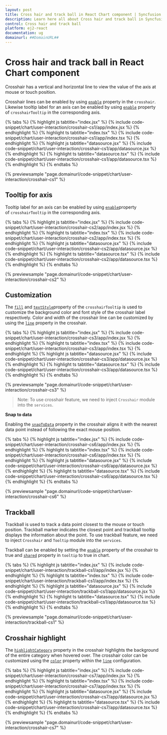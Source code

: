```yaml
---
layout: post
title: Cross hair and track ball in React Chart component | Syncfusion
description: Learn here all about Cross hair and track ball in Syncfusion React Chart component of Syncfusion Essential JS 2 and more.
control: Cross hair and track ball 
platform: ej2-react
documentation: ug
domainurl: ##DomainURL##
---
```


# Cross hair and track ball in React Chart component

Crosshair has a vertical and horizontal line to view the value of the axis at mouse or touch position.

Crosshair lines can be enabled by using [`enable`](https://ej2.syncfusion.com/react/documentation/api/chart/crosshairSettings/#enable) property in the `crosshair`. Likewise tooltip label for an axis can be enabled by using [`enable`](https://ej2.syncfusion.com/react/documentation/api/chart/crosshairTooltipModel/#enable) property of `crosshairTooltip` in the corresponding axis.

{% tabs %}
{% highlight js tabtitle="index.jsx" %}
{% include code-snippet/chart/user-interaction/crosshair-cs1/app/index.jsx %}
{% endhighlight %}
{% highlight ts tabtitle="index.tsx" %}
{% include code-snippet/chart/user-interaction/crosshair-cs1/app/index.tsx %}
{% endhighlight %}
{% highlight js tabtitle="datasource.jsx" %}
{% include code-snippet/chart/user-interaction/crosshair-cs1/app/datasource.jsx %}
{% endhighlight %}
{% highlight ts tabtitle="datasource.tsx" %}
{% include code-snippet/chart/user-interaction/crosshair-cs1/app/datasource.tsx %}
{% endhighlight %}
{% endtabs %}

{% previewsample "page.domainurl/code-snippet/chart/user-interaction/crosshair-cs1" %}

## Tooltip for axis

Tooltip label for an axis can be enabled by using [`enable`](https://ej2.syncfusion.com/react/documentation/api/chart/crosshairTooltipModel/#enable)property of `crosshairTooltip` in the corresponding axis.

{% tabs %}
{% highlight js tabtitle="index.jsx" %}
{% include code-snippet/chart/user-interaction/crosshair-cs2/app/index.jsx %}
{% endhighlight %}
{% highlight ts tabtitle="index.tsx" %}
{% include code-snippet/chart/user-interaction/crosshair-cs2/app/index.tsx %}
{% endhighlight %}
{% highlight js tabtitle="datasource.jsx" %}
{% include code-snippet/chart/user-interaction/crosshair-cs2/app/datasource.jsx %}
{% endhighlight %}
{% highlight ts tabtitle="datasource.tsx" %}
{% include code-snippet/chart/user-interaction/crosshair-cs2/app/datasource.tsx %}
{% endhighlight %}
{% endtabs %}

{% previewsample "page.domainurl/code-snippet/chart/user-interaction/crosshair-cs2" %}

## Customization

The [`fill`](https://ej2.syncfusion.com/react/documentation/api/chart/crosshairTooltip/#fill) and [`textStyle`](https://ej2.syncfusion.com/react/documentation/api/chart/crosshairTooltip/#textstyle)property of the `crosshairTooltip` is used to customize the background color and font style of the crosshair label respectively. Color and width of the crosshair line can be customized by using the [`line`](https://ej2.syncfusion.com/react/documentation/api/chart/crosshairSettings/#line) property in the crosshair.

{% tabs %}
{% highlight js tabtitle="index.jsx" %}
{% include code-snippet/chart/user-interaction/crosshair-cs3/app/index.jsx %}
{% endhighlight %}
{% highlight ts tabtitle="index.tsx" %}
{% include code-snippet/chart/user-interaction/crosshair-cs3/app/index.tsx %}
{% endhighlight %}
{% highlight js tabtitle="datasource.jsx" %}
{% include code-snippet/chart/user-interaction/crosshair-cs3/app/datasource.jsx %}
{% endhighlight %}
{% highlight ts tabtitle="datasource.tsx" %}
{% include code-snippet/chart/user-interaction/crosshair-cs3/app/datasource.tsx %}
{% endhighlight %}
{% endtabs %}

{% previewsample "page.domainurl/code-snippet/chart/user-interaction/crosshair-cs3" %}

>Note: To use crosshair feature, we need to inject `Crosshair` module into the `services`.

**Snap to data**

Enabling the [`snapToData`](https://ej2.syncfusion.com/react/documentation/api/chart/crosshairSettingsModel/#snaptodata) property in the crosshair aligns it with the nearest data point instead of following the exact mouse position.

{% tabs %}
{% highlight js tabtitle="index.jsx" %}
{% include code-snippet/chart/user-interaction/crosshair-cs6/app/index.jsx %}
{% endhighlight %}
{% highlight ts tabtitle="index.tsx" %}
{% include code-snippet/chart/user-interaction/crosshair-cs6/app/index.tsx %}
{% endhighlight %}
{% highlight js tabtitle="datasource.jsx" %}
{% include code-snippet/chart/user-interaction/crosshair-cs6/app/datasource.jsx %}
{% endhighlight %}
{% highlight ts tabtitle="datasource.tsx" %}
{% include code-snippet/chart/user-interaction/crosshair-cs6/app/datasource.tsx %}
{% endhighlight %}
{% endtabs %}

{% previewsample "page.domainurl/code-snippet/chart/user-interaction/crosshair-cs6" %}

## Trackball

Trackball is used to track a data point closest to the mouse or touch position. Trackball marker indicates the closest point and trackball tooltip displays the information about the point. To use trackball feature, we need to inject `Crosshair` and `Tooltip` module into the `services`.

Trackball can be enabled by setting the [`enable`](https://ej2.syncfusion.com/react/documentation/api/chart/crosshairSettings/#enable) property of the crosshair to true and [`shared`](https://ej2.syncfusion.com/react/documentation/api/chart/tooltipSettings/#shared) property in `tooltip` to true in chart.

{% tabs %}
{% highlight js tabtitle="index.jsx" %}
{% include code-snippet/chart/user-interaction/trackball-cs1/app/index.jsx %}
{% endhighlight %}
{% highlight ts tabtitle="index.tsx" %}
{% include code-snippet/chart/user-interaction/trackball-cs1/app/index.tsx %}
{% endhighlight %}
{% highlight js tabtitle="datasource.jsx" %}
{% include code-snippet/chart/user-interaction/trackball-cs1/app/datasource.jsx %}
{% endhighlight %}
{% highlight ts tabtitle="datasource.tsx" %}
{% include code-snippet/chart/user-interaction/trackball-cs1/app/datasource.tsx %}
{% endhighlight %}
{% endtabs %}

{% previewsample "page.domainurl/code-snippet/chart/user-interaction/trackball-cs1" %}

## Crosshair highlight

The [`highlightCategory`](https://ej2.syncfusion.com/react/documentation/api/chart/crosshairSettings/#highlightcategory) property in the crosshair highlights the background of the entire category when hovered over. The crosshair color can be customized using the [`color`](https://ej2.syncfusion.com/react/documentation/api/chart/borderModel/#color) property within the [`line`](https://ej2.syncfusion.com/react/documentation/api/chart/borderModel/) configuration.

{% tabs %}
{% highlight js tabtitle="index.jsx" %}
{% include code-snippet/chart/user-interaction/crosshair-cs7/app/index.jsx %}
{% endhighlight %}
{% highlight ts tabtitle="index.tsx" %}
{% include code-snippet/chart/user-interaction/crosshair-cs7/app/index.tsx %}
{% endhighlight %}
{% highlight js tabtitle="datasource.jsx" %}
{% include code-snippet/chart/user-interaction/crosshair-cs7/app/datasource.jsx %}
{% endhighlight %}
{% highlight ts tabtitle="datasource.tsx" %}
{% include code-snippet/chart/user-interaction/crosshair-cs7/app/datasource.tsx %}
{% endhighlight %}
{% endtabs %}

{% previewsample "page.domainurl/code-snippet/chart/user-interaction/crosshair-cs7" %}